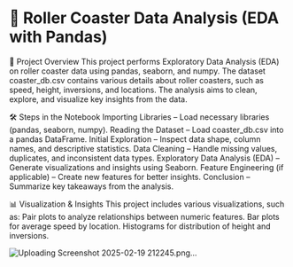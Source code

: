 # 🎢 Roller Coaster Data Analysis (EDA with Pandas)

📌 Project Overview
This project performs Exploratory Data Analysis (EDA) on roller coaster data using pandas, seaborn, and numpy. The dataset coaster_db.csv contains various details about roller coasters, such as speed, height, inversions, and locations. The analysis aims to clean, explore, and visualize key insights from the data.

🛠️ Steps in the Notebook
Importing Libraries – Load necessary libraries (pandas, seaborn, numpy).
Reading the Dataset – Load coaster_db.csv into a pandas DataFrame.
Initial Exploration – Inspect data shape, column names, and descriptive statistics.
Data Cleaning – Handle missing values, duplicates, and inconsistent data types.
Exploratory Data Analysis (EDA) – Generate visualizations and insights using Seaborn.
Feature Engineering (if applicable) – Create new features for better insights.
Conclusion – Summarize key takeaways from the analysis.

📊 Visualization & Insights
This project includes various visualizations, such as:
Pair plots to analyze relationships between numeric features.
Bar plots for average speed by location.
Histograms for distribution of height and inversions.

![Uploading Screenshot 2025-02-19 212245.png…]()

